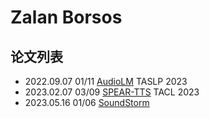 # Zalan Borsos

## 论文列表

- 2022.09.07 01/11 [AudioLM](../Models/Speech_LLM/2022.09.07_AudioLM.md) TASLP 2023
- 2023.02.07 03/09 [SPEAR-TTS](../Models/Speech_LLM/2023.02.07_SPEAR-TTS.md) TACL 2023
- 2023.05.16 01/06 [SoundStorm](../Models/Speech_LLM/2023.05.16_SoundStorm.md)